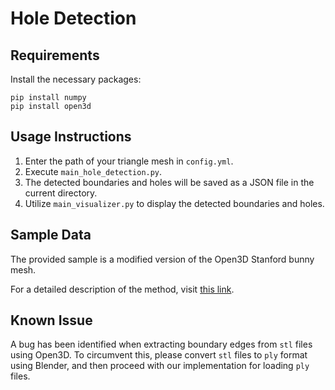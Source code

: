 # Hole Detection

## Requirements
Install the necessary packages:
```
pip install numpy
pip install open3d
```

## Usage Instructions
1. Enter the path of your triangle mesh in `config.yml`.
2. Execute `main_hole_detection.py`.
3. The detected boundaries and holes will be saved as a JSON file in the current directory.
4. Utilize `main_visualizer.py` to display the detected boundaries and holes.

## Sample Data
The provided sample is a modified version of the Open3D Stanford bunny mesh.

For a detailed description of the method, visit [this link](https://arxiv.org/abs/2311.12466).

## Known Issue
A bug has been identified when extracting boundary edges from `stl` files using Open3D. To circumvent this, please convert `stl` files to `ply` format using Blender, and then proceed with our implementation for loading `ply` files.
